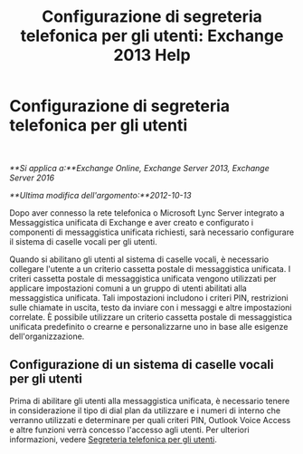 ﻿---
title: 'Configurazione di segreteria telefonica per gli utenti: Exchange 2013 Help'
TOCTitle: Configurazione di segreteria telefonica per gli utenti
ms:assetid: 572991d6-0dc7-4a65-b716-ac6acdc5c9c6
ms:mtpsurl: https://technet.microsoft.com/it-it/library/JJ673527(v=EXCHG.150)
ms:contentKeyID: 50480701
ms.date: 05/22/2018
mtps_version: v=EXCHG.150
ms.translationtype: MT
---

# Configurazione di segreteria telefonica per gli utenti

 

_**Si applica a:**Exchange Online, Exchange Server 2013, Exchange Server 2016_

_**Ultima modifica dell'argomento:**2012-10-13_

Dopo aver connesso la rete telefonica o Microsoft Lync Server integrato a Messaggistica unificata di Exchange e aver creato e configurato i componenti di messaggistica unificata richiesti, sarà necessario configurare il sistema di caselle vocali per gli utenti.

Quando si abilitano gli utenti al sistema di caselle vocali, è necessario collegare l'utente a un criterio cassetta postale di messaggistica unificata. I criteri cassetta postale di messaggistica unificata vengono utilizzati per applicare impostazioni comuni a un gruppo di utenti abilitati alla messaggistica unificata. Tali impostazioni includono i criteri PIN, restrizioni sulle chiamate in uscita, testo da inviare con i messaggi e altre impostazioni correlate. È possibile utilizzare un criterio cassetta postale di messaggistica unificata predefinito o crearne e personalizzarne uno in base alle esigenze dell'organizzazione.

## Configurazione di un sistema di caselle vocali per gli utenti

Prima di abilitare gli utenti alla messaggistica unificata, è necessario tenere in considerazione il tipo di dial plan da utilizzare e i numeri di interno che verranno utilizzati e determinare per quali criteri PIN, Outlook Voice Access e altre funzioni verrà concesso l'accesso agli utenti. Per ulteriori informazioni, vedere [Segreteria telefonica per gli utenti](voice-mail-for-users-exchange-2013-help.md).

